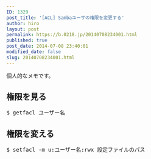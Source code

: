 ```yaml
---
ID: 1329
post_title: '[ACL] Sambaユーザの権限を変更する'
author: hiro
layout: post
permalink: https://b.0218.jp/20140708234001.html
published: true
post_date: 2014-07-08 23:40:01
modified_date: false
slug: 20140708234001.html
---
```

個人的なメモです。
<!--more-->
<h2>権限を見る</h2>
<pre class="prettyprint">$ getfacl ユーザー名</pre>

<h2>権限を変える</h2>
<pre class="prettyprint">$ setfacl -m u:ユーザー名:rwx 設定ファイルのパス</pre>